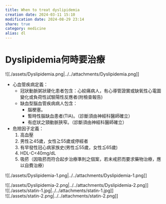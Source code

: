 ```yaml
---
title: When to treat dyslipidemia
creation date: 2024-03-11 15:10
modification date: 2024-08-29 23:14
share: true
category: medicine
alias: dl
---
```

# Dyslipidemia何時要治療  
  
![[./assets/Dyslipidemia.png|../../attachments/Dyslipidemia.png]]  
* 心血管疾病定義：  
	* 冠狀動脈粥狀硬化患者包含：心絞痛病人，有心導管證實或缺氧性心電圖變化或負荷性試驗陽性反應者(附檢查報告)  
	* 缺血型腦血管疾病病人包含：  
		* 腦梗塞。  
		* 暫時性腦缺血患者(TIA)。（診斷須由神經科醫師確立）  
		* 有症狀之頸動脈狹窄。（診斷須由神經科醫師確立）  
* 危險因子定義：  
	1. 高血壓  
	2. 男性≧45歲，女性≧55歲或停經者  
	3. 有早發性冠心病家族史(男性≦55歲，女性≦65歲)  
	4. HDL-C<40mg/dL  
	5. 吸菸（因吸菸而符合起步治療準則之個案，若未戒菸而要求藥物治療，應以自費治療）  
  
![[./assets/Dyslipidemia-1.png|../../attachments/Dyslipidemia-1.png]]  
  
![[./assets/Dyslipidemia-2.png|../../attachments/Dyslipidemia-2.png]]  
![[./assets/statin-1.jpg|../../attachments/statin-1.jpg]]  
![[./assets/statin-2.png|../../attachments/statin-2.png]]